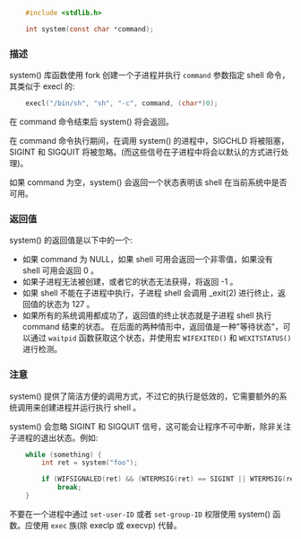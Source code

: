 
```c
    #include <stdlib.h>

    int system(const char *command);
```

### 描述

system() 库函数使用 fork 创建一个子进程并执行 `command` 参数指定 shell 命令，其类似于 execl 的:
```c
    execl("/bin/sh", "sh", "-c", command, (char*)0);
```
在 command 命令结束后 system() 将会返回。

在 command 命令执行期间，在调用 system() 的进程中，SIGCHLD 将被阻塞，SIGINT 和 SIGQUIT 将被忽略。(而这些信号在子进程中将会以默认的方式进行处理)。

如果 command 为空，system() 会返回一个状态表明该 shell 在当前系统中是否可用。

### 返回值

system() 的返回值是以下中的一个:
- 如果 command 为 NULL，如果 shell 可用会返回一个非零值，如果没有 shell 可用会返回 0 。
- 如果子进程无法被创建，或者它的状态无法获得，将返回 -1 。
- 如果 shell 不能在子进程中执行，子进程 shell 会调用 _exit(2) 进行终止，返回值的状态为 127 。
- 如果所有的系统调用都成功了，返回值的终止状态就是子进程 shell 执行 command 结束的状态。
在后面的两种情形中，返回值是一种"等待状态"，可以通过 `waitpid` 函数获取这个状态，并使用宏 `WIFEXITED()` 和 `WEXITSTATUS()` 进行检测。

### 注意

system() 提供了简洁方便的调用方式，不过它的执行是低效的，它需要额外的系统调用来创建进程并运行执行 shell 。

system() 会忽略 SIGINT 和 SIGQUIT 信号，这可能会让程序不可中断，除非关注子进程的退出状态。例如:
```c
    while (something) {
        int ret = system("foo");

        if (WIFSIGNALED(ret) && (WTERMSIG(ret) == SIGINT || WTERMSIG(ret) == SIGQUIT))
            break;
    }
```

不要在一个进程中通过 `set-user-ID` 或者 `set-group-ID` 权限使用 system() 函数。应使用 `exec` 族(除 execlp 或 execvp) 代替。